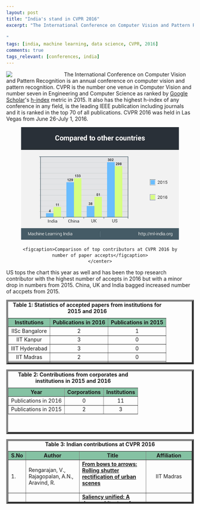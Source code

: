 ```yaml
---
layout: post
title: "India's stand in CVPR 2016"
excerpt: "The International Conference on Computer Vision and Pattern Recognition is an annual conference on computer vision and pattern recognition. CVPR is the number one venue in Computer Vision and number seven in Engineering and Computer Science. It also has the highest h-index of any conference in any field, is the leading IEEE publications including journals, and it is ranked in the top 70 of all publications.

"
tags: [india, machine learning, data science, CVPR, 2016]
comments: true
tags_relevant: [conferences, india]
---
```


<img src="http://i66.tinypic.com/np3ksx.jpg" align='left' style="margin-right:4px;width:30%">The International Conference on Computer Vision and Pattern Recognition is an annual conference on computer vision and pattern recognition. CVPR is the number one venue in Computer Vision and number seven in Engineering and Computer Science as ranked by [Google Scholar](https://en.wikipedia.org/wiki/Google_Scholar)'s [h-index](https://en.wikipedia.org/wiki/H-index) metric in 2015. It also has the highest h-index of any conference in any field, is the leading IEEE publication including journals and it is ranked in the top 70 of all publications. CVPR 2016 was held in Las Vegas from June 26-July 1, 2016.
<figure><center>
    <a href="/images/cvpr16.jpg"><img src="/images/cvpr16.jpg"></a>
    
    <figcaption>Comparison of top contributors at CVPR 2016 by number of paper accepts</figcaption>
    </center>
</figure>
US tops the chart this year as well and has been the top research contributor with the highest number of accepts in 2016 but with a minor drop in numbers from 2015. China, UK and India bagged increased number of accpets from 2015.

<table style="height: 173px;" border="5&quot;;" align="center"><caption><center><b>Table 1: Statistics of accepted papers from institutions for 2015 and 2016</b></center></caption>
<thead>
<tbody>
<tr bgcolor="#85C2A3">
<td><center><strong>Institutions</strong></center></td>
<td><center><strong>Publications in 2016</strong></center></td>
<td><center><strong>Publications in 2015</strong></center></td>
</tr>
<tr>
<td><center>IISc Bangalore</center></td>
<td><center>2</center></td>
<td><center>1</center></td>
</tr>
<tr>
<td><center>IIT Kanpur</center></td>
<td><center>3</center></td>
<td><center>0</center></td>
</tr>
<tr>
<td><center>IIIT Hyderabad</center></td>
<td><center>3</center></td>
<td><center>0</center></td>
</tr>
<tr>
<td><center>IIT Madras</center></td>
<td><center>2</center></td>
<td><center>0</center></td>
</tr>

<tr>
<td><center>IIIT-Delhi</center></td>
<td><center>1</center></td>
<td><center>1</center></td>
</tr>
</tbody>
</table>
<table style="height: 173px;" border="5&quot;;" align="center"><caption><center><b>Table 2: Contributions from corporates and institutions in 2015 and 2016</b></center></caption>
<tbody>
<tr bgcolor="#85C2A3">
<td><center><strong>Year</strong></center></td>
<td><center><strong>Corporations</strong></center></td>
<td><center><strong>Institutions</strong></center></td>
</tr>
<tr>
<td><center>Publications in 2016</center></td>
<td><center>0</center></td>
<td><center>11</center></td>
</tr>
<tr>
<td><center>Publications in 2015</center></td>
<td><center>2</center></td>
<td><center>3</center></td>
</tr>
</tbody>
</table>
<table style="height: 173px;" border="5&quot;;" align="center"><caption><center><b>Table 3: Indian contributions at CVPR 2016</b></center></caption>
<tbody>
<tr bgcolor="#85C2A3">
<td><b>S.No</b></td>
<td><center><b>Author</b></center></td>
<td><center><b>Title</b></center></td>
<td><center><b>Affiliation</b></center></td>
</tr>
<tr>
<td>1.</td>
<td>Rengarajan, V., Rajagopalan, A.N., Aravind, R.
</td>
<td><a href="http://ieeexplore.ieee.org/document/7780672/"><span style="font-weight: 400;"><b>From bows to arrows: Rolling shutter rectification of urban scenes

</b></span></a></td>
<td><center>IIT Madras
</center></td>
</tr>
<tr>
<td>2.</td>
<td>Kruthiventi, S.S.S., Gudisa, V., Dholakiya, J.H., Babu, R.V.
</td>
<td><a href="http://www.cv-foundation.org/openaccess/content_cvpr_2016/papers/Kruthiventi_Saliency_Unified_A_CVPR_2016_paper.pdf"><span style="font-weight: 400;"><b>Saliency unified: A deep architecture for simultaneous eye fixation prediction and salient object segmentation

</b></span></a></td>
<td><center>Indian Institute of Science, Bangalore

</center></td>
</tr>
<tr>
<td>3.</td>
<td>Aggarwal, R., Vohra, A., Namboodiri, A.M.

</td>
<td><a href="http://www.cv-foundation.org/openaccess/content_cvpr_2016/papers/Aggarwal_Panoramic_Stereo_Videos_CVPR_2016_paper.pdf"><span style="font-weight: 400;"><b>Panoramic stereo videos with a single camera

</b></span></a></td>
<td><center>IIIT Hyderabad.
</center></td>
</tr>
<tr>
<td>4.</td>
<td>Shanu, I., Arora, C., Singla, P.

</td>
<td><a href="https://www.iiitd.edu.in/~ishants/cvpr2016.pdf"><span style="font-weight: 400;"><b>Min norm point algorithm for higher order MRF-MAP inference

</b></span></a></td>
<td><center>IIIT Delhi

</center></td>
</tr>
<tr>
<td>5.</td>
<td>Pramod, R.T., Arun, S.P.

</td>
<td><a href="http://cns.iisc.ernet.in/~sparun/Publications_files/pramod2016b.pdf"><span style="font-weight: 400;"><b>Do computational models differ systematically from human object perception?

</b></span></a></td>
<td><center>Indian Institute of Science, Bangalore

</center></td>
</tr>
<tr>
<td>6.</td>
<td>Singh, S., Arora, C., Jawahar, C.V.

</td>
<td><a href="http://www.cv-foundation.org/openaccess/content_cvpr_2016/papers/Singh_First_Person_Action_CVPR_2016_paper.pdf"><span style="font-weight: 400;"><b>First person action recognition using deep learned descriptors

</b></span></a></td>
<td><center>IIIT Hyderabad

</center></td>
</tr>
<tr>
<td>7.</td>
<td>Xian, Y., Akata, Z., Sharma, G., Nguyen, Q., Hein, M., Schiele, B.

</td>
<td><a href="http://grvsharma.com/hpresources/arXiv_XASNHS16.pdf"><span style="font-weight: 400;"><b>Latent embeddings for zero-shot classification

</b></span></a></td>
<td><center>MPI for Informatics, IIT Kanpur, Saarland University

</center></td>
</tr>
<tr>
<td>8.</td>
<td>Bhattarai, B., Sharma, G., Jurie, F.

</td>
<td><a href="https://www.semanticscholar.org/paper/CP-mtML-Coupled-Projection-Multi-Task-Metric-Bhattarai-Sharma/0ad8149318912b5449085187eb3521786a37bc78"><span style="font-weight: 400;"><b>CP-mtML: Coupled projection multi-task metric learning for large scale face retrieval

</b></span></a></td>
<td><center>MPI for Informatics, University of Caen, France, IIT Kanpur 

</center></td>
</tr>
<tr>
<td>9.</td>
<td>Sikka, K., Sharma, G., Bartlett, M.

</td>
<td><a href="http://www.grvsharma.com/hpresources/lomo_cvpr16_arxiv.pdf"><span style="font-weight: 400;"><b>LOMo: Latent ordinal model for facial analysis in videos

</b></span></a></td>
<td><center>IIT Kanpur, UCSD, MPI for Informatics

</center></td>
</tr>
<tr>
<td>10.</td>
<td>Alayrac, J.-B., Bojanowski, P., Agrawal, N., Sivic, J., Laptev, I., Lacoste-Julien, S.

</td>
<td><a href="http://www.cv-foundation.org/openaccess/content_cvpr_2016/papers/Alayrac_Unsupervised_Learning_From_CVPR_2016_paper.pdf"><span style="font-weight: 400;"><b>Unsupervised learning from narrated instruction videos

</b></span></a></td>
<td><center>Ecole Normale Superieure, IIIT Hyderabad, 

</center></td>
</tr>
<tr>
<td>11.</td>
<td>Ravindran, S.K., Mittal, A.

</td>
<td><a href="http://www.cse.iitm.ac.in/~amittal/cvpr16.pdf"><span style="font-weight: 400;"><b>CoMaL: Good features to match on object boundaries

</b></span></a></td>
<td><center>IIT Madras
</center></td>
</tr>
</tbody>
</table>
